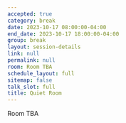 ```yaml
---
accepted: true
category: break
date: 2023-10-17 08:00:00-04:00
end_date: 2023-10-17 18:00:00-04:00
group: break
layout: session-details
link: null
permalink: null
room: Room TBA
schedule_layout: full
sitemap: false
talk_slot: full
title: Quiet Room
---
```


Room TBA

